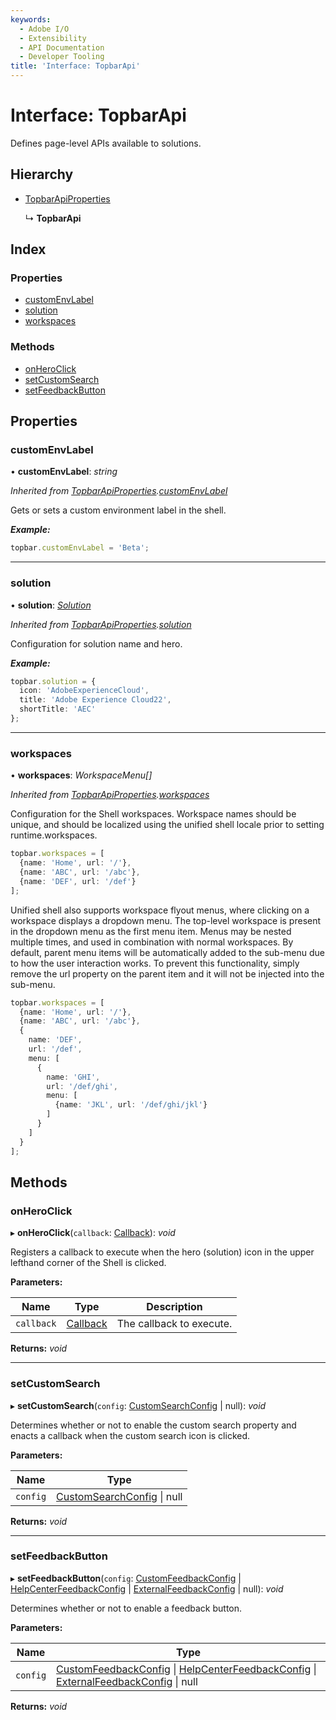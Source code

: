 ```yaml
---
keywords:
  - Adobe I/O
  - Extensibility
  - API Documentation
  - Developer Tooling
title: 'Interface: TopbarApi'
---
```


# Interface: TopbarApi

Defines page-level APIs available to solutions.

## Hierarchy

* [TopbarApiProperties](topbar.topbarapiproperties.md)
  
  ↳ **TopbarApi**

## Index

### Properties

* [customEnvLabel](topbar.topbarapi.md#customenvlabel)
* [solution](topbar.topbarapi.md#solution)
* [workspaces](topbar.topbarapi.md#workspaces)

### Methods

* [onHeroClick](topbar.topbarapi.md#onheroclick)
* [setCustomSearch](topbar.topbarapi.md#setcustomsearch)
* [setFeedbackButton](topbar.topbarapi.md#setfeedbackbutton)

## Properties

### customEnvLabel

• **customEnvLabel**: *string*

*Inherited from [TopbarApiProperties](topbar.topbarapiproperties.md).[customEnvLabel](topbar.topbarapiproperties.md#customenvlabel)*

Gets or sets a custom environment label in the shell.

***Example:***

```typescript
topbar.customEnvLabel = 'Beta';
```

___

### solution

• **solution**: *[Solution](topbar.solution.md)*

*Inherited from [TopbarApiProperties](topbar.topbarapiproperties.md).[solution](topbar.topbarapiproperties.md#solution)*

Configuration for solution name and hero.

***Example:***

```typescript
topbar.solution = {
  icon: 'AdobeExperienceCloud',
  title: 'Adobe Experience Cloud22',
  shortTitle: 'AEC'
};
```

___

### workspaces

• **workspaces**: *WorkspaceMenu[]*

*Inherited from [TopbarApiProperties](topbar.topbarapiproperties.md).[workspaces](topbar.topbarapiproperties.md#workspaces)*

Configuration for the Shell workspaces. Workspace names should be unique, and should be
localized using the unified shell locale prior to setting runtime.workspaces.

```typescript
topbar.workspaces = [
  {name: 'Home', url: '/'},
  {name: 'ABC', url: '/abc'},
  {name: 'DEF', url: '/def'}
];
```

Unified shell also supports workspace flyout menus, where clicking on a workspace displays a
dropdown menu. The top-level workspace is present in the dropdown menu as the first menu item.
Menus may be nested multiple times, and used in combination with normal workspaces. By default,
parent menu items will be automatically added to the sub-menu due to how the user interaction
works. To prevent this functionality, simply remove the url property on the parent item and it
will not be injected into the sub-menu.

```typescript
topbar.workspaces = [
  {name: 'Home', url: '/'},
  {name: 'ABC', url: '/abc'},
  {
    name: 'DEF',
    url: '/def',
    menu: [
      {
        name: 'GHI',
        url: '/def/ghi',
        menu: [
          {name: 'JKL', url: '/def/ghi/jkl'}
        ]
      }
    ]
  }
];
```

## Methods

### onHeroClick

▸ **onHeroClick**(`callback`: [Callback](topbar.callback.md)): *void*

Registers a callback to execute when the hero (solution) icon in the upper lefthand corner of
the Shell is clicked.

**Parameters:**

| Name       | Type                           | Description              |
| ---------- | ------------------------------ | ------------------------ |
| `callback` | [Callback](topbar.callback.md) | The callback to execute. |

**Returns:** *void*

___

### setCustomSearch

▸ **setCustomSearch**(`config`: [CustomSearchConfig](topbar.customsearchconfig.md) | null): *void*

Determines whether or not to enable the custom search property and enacts a callback
when the custom search icon is clicked.

**Parameters:**

| Name     | Type                                                           |
| -------- | -------------------------------------------------------------- |
| `config` | [CustomSearchConfig](topbar.customsearchconfig.md) &#124; null |

**Returns:** *void*

___

### setFeedbackButton

▸ **setFeedbackButton**(`config`: [CustomFeedbackConfig](topbar.customfeedbackconfig.md) | [HelpCenterFeedbackConfig](topbar.helpcenterfeedbackconfig.md) | [ExternalFeedbackConfig](topbar.externalfeedbackconfig.md) | null): *void*

Determines whether or not to enable a feedback button.

**Parameters:**

| Name     | Type                                                                                                                                                                                                       |
| -------- | ---------------------------------------------------------------------------------------------------------------------------------------------------------------------------------------------------------- |
| `config` | [CustomFeedbackConfig](topbar.customfeedbackconfig.md) &#124; [HelpCenterFeedbackConfig](topbar.helpcenterfeedbackconfig.md) &#124; [ExternalFeedbackConfig](topbar.externalfeedbackconfig.md) &#124; null |

**Returns:** *void*
